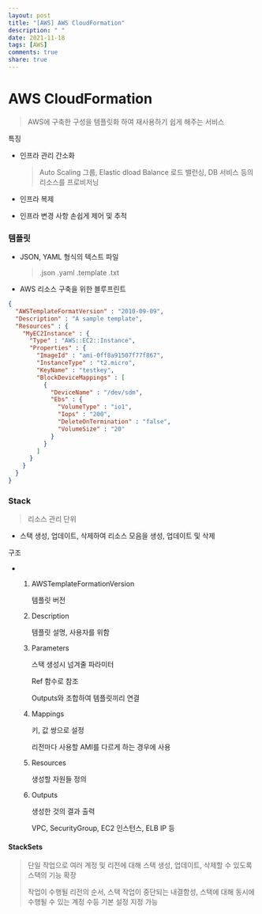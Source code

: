 ```yaml
---
layout: post
title: "[AWS] AWS CloudFormation"
description: " "
date: 2021-11-18
tags: [AWS]
comments: true
share: true
---
```


# AWS CloudFormation

> AWS에 구축한 구성을 템플릿화 하여 재사용하기 쉽게 해주는 서비스

특징

- 인프라 관리 간소화

  > Auto Scaling 그룹, Elastic dload Balance 로드 밸런싱, DB 서비스 등의 리소스를 프로비저닝

- 인프라 복제

- 인프라 변경 사항 손쉽게 제어 및 추적

### 템플릿

- JSON, YAML 형식의 텍스트 파일

  > .json .yaml .template .txt

- AWS 리소스 구축을 위한 블루프린트

```json
{
  "AWSTemplateFormatVersion" : "2010-09-09",
  "Description" : "A sample template",
  "Resources" : {
    "MyEC2Instance" : {
      "Type" : "AWS::EC2::Instance",
      "Properties" : {
        "ImageId" : "ami-0ff8a91507f77f867",
        "InstanceType" : "t2.micro",
        "KeyName" : "testkey",
        "BlockDeviceMappings" : [
          {
            "DeviceName" : "/dev/sdm",
            "Ebs" : {
              "VolumeType" : "io1",
              "Iops" : "200",
              "DeleteOnTermination" : "false",
              "VolumeSize" : "20"
            }
          }
        ]
      }
    }
  }
}
```

### Stack

> 리소스 관리 단위

- 스택 생성, 업데이트, 삭제하여 리소스 모음을 생성, 업데이트 및 삭제

구조

- 1. AWSTemplateFormationVersion

     템플릿 버전

  2. Description

     템플릿 설명, 사용자를 위함

  3. Parameters

     스택 생성시 넘겨줄 파라미터

     Ref 함수로 참조

     Outputs와 조합하여 템플릿끼리 연결

  4. Mappings

     키, 값 쌍으로 설정

     리전마다 사용할 AMI를 다르게 하는 경우에 사용

  5. Resources

     생성할 자원들 정의

  6. Outputs

     생성한 것의 결과 출력

     VPC, SecurityGroup, EC2 인스턴스, ELB IP 등

#### StackSets

> 단일 작업으로 여러 계정 및 리전에 대해 스택 생성, 업데이트, 삭제할 수 있도록 스택의 기능 확장
>
> 작업이 수행될 리전의 순서, 스택 작업이 중단되는 내결함성, 스택에 대해 동시에 수행될 수 있는 계정 수등 기본 설정 지정 가능

